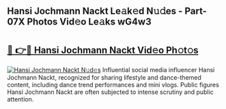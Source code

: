 ## Hansi Jochmann Nackt Le𝚊k𝚎d N𝚞𝚍es - Part-07X Photos Vid𝚎o Le𝚊ks wG4w3

# <h2><a href="http://fb8wtr.evod.top/?m=Hansi+Jochmann+Nackt">🔗 👉🔴 Hansi Jochmann Nackt Vid𝚎o Ph𝚘t𝚘s</a></h2>

[![Hansi Jochmann Nackt N𝚞d𝚎s](https://i.imgur.com/8V9OHl7.gif)](http://fb8wtr.evod.top/?m=Hansi+Jochmann+Nackt)
Influential social media influencer Hansi Jochmann Nackt, recognized for sharing lifestyle and dance-themed content, including dance trend performances and mini vlogs. Public figures Hansi Jochmann Nackt are often subjected to intense scrutiny and public attention. 
